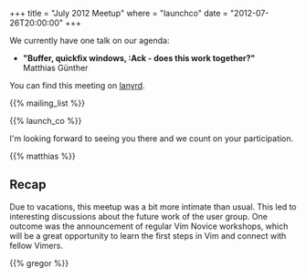 +++
title = "July 2012 Meetup"
where = "launchco"
date = "2012-07-26T20:00:00"
+++

We currently have one talk on our agenda:

<ul>
  <li>
    <strong>"Buffer, quickfix windows, :Ack - does this work together?"</strong><br />
    Matthias Günther
  </li>
</ul>

You can find this meeting on <a href="http://lanyrd.com/2012/vimberlin-2-july/">lanyrd</a>.

{{% mailing_list %}}

{{% launch_co %}}

I'm looking forward to seeing you there and we count on your participation.

{{% matthias %}}


## Recap

Due to vacations, this meetup was a bit more intimate than usual. This led to interesting discussions about the future work of the user group. One outcome was the announcement of regular Vim Novice workshops, which will be a great opportunity to learn the first steps in Vim and connect with fellow Vimers.


{{% gregor %}}

